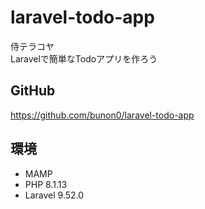 # laravel-todo-app
侍テラコヤ<br>
Laravelで簡単なTodoアプリを作ろう

## GitHub
https://github.com/bunon0/laravel-todo-app

## 環境
- MAMP
- PHP 8.1.13
- Laravel 9.52.0